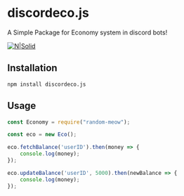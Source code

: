 # discordeco.js
A Simple Package for Economy system in discord bots!

[![N|Solid](https://nodei.co/npm/discordeco.js.png?downloads=true&stars=false)](https://www.npmjs.org/package/discordeco.js)


## Installation
```
npm install discordeco.js
```

## Usage
```js
const Economy = require("random-meow");

const eco = new Eco();

eco.fetchBalance('userID').then(money => {
    console.log(money);
});

eco.updateBalance('userID', 5000).then(newBalance => {
    console.log(money);
});
```